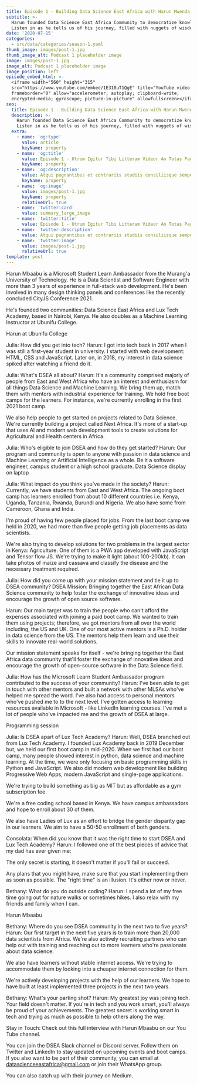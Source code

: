 ```yaml
---
title: Episode 1 - Building Data Science East Africa with Harun Mwenda.
subtitle: >-
  Harun founded Data Science East Africa Community to democratize knowledge.
  Listen in as he tells us of his journey, filled with nuggets of wisdom.
date: '2020-07-15'
categories:
  - src/data/categories/season-1.yaml
thumb_image: images/post-1.jpg
thumb_image_alt: Podcast 1 placeholder image
image: images/post-1.jpg
image_alt: Podcast 1 placeholder image
image_position: left
episode_embed_html: >-
  <iframe width="560" height="315"
  src="https://www.youtube.com/embed/1E318uT1QgE" title="YouTube video player"
  frameborder="0" allow="accelerometer; autoplay; clipboard-write;
  encrypted-media; gyroscope; picture-in-picture" allowfullscreen></iframe>
seo:
  title: Episode 1 - Building Data Science East Africa with Harun Mwenda.
  description: >-
    Harun founded Data Science East Africa Community to democratize knowledge.
    Listen in as he tells us of his journey, filled with nuggets of wisdom.
  extra:
    - name: 'og:type'
      value: article
      keyName: property
    - name: 'og:title'
      value: Episode 1 - Utrum Igitur Tibi Litteram Videor An Totas Paginas
      keyName: property
    - name: 'og:description'
      value: Atqui pugnantibus et contrariis studiis consiliisque semper utens nihil
      keyName: property
    - name: 'og:image'
      value: images/post-1.jpg
      keyName: property
      relativeUrl: true
    - name: 'twitter:card'
      value: summary_large_image
    - name: 'twitter:title'
      value: Episode 1 - Utrum Igitur Tibi Litteram Videor An Totas Paginas
    - name: 'twitter:description'
      value: Atqui pugnantibus et contrariis studiis consiliisque semper utens nihil
    - name: 'twitter:image'
      value: images/post-1.jpg
      relativeUrl: true
template: post
---
```


Harun Mbaabu is a Microsoft Student Learn Ambassador from the Murang'a University of Technology. He is a Data Scientist and Software Engineer with more than 3 years of experience in full-stack web development. He's been involved in many design thinking panels and conferences like the recently concluded CityJS Conference 2021.

He's founded two communities: Data Science East Africa and Lux Tech Academy, based in Nairobi, Kenya. He also doubles as a Machine Learning Instructor at Ubunifu College.

Harun at Ubunifu College

Julia: How did you get into tech?
Harun: I got into tech back in 2017 when I was still a first-year student in university. I started with web development: HTML, CSS and JavaScript. Later on, in 2018, my interest in data science spiked after watching a friend do it.

Julia: What's DSEA all about?
Harun: It's a community comprised majorly of people from East and West Africa who have an interest and enthusiasm for all things Data Science and Machine Learning. We bring them up, match them with mentors with industrial experience for training. We hold free boot camps for the learners. For instance, we're currently enrolling in the first 2021 boot camp.

We also help people to get started on projects related to Data Science. We're currently building a project called Next Africa. It's more of a start-up that uses AI and modern web development tools to create solutions for Agricultural and Health centers in Africa.

Julia: Who's eligible to join DSEA and how do they get started?
Harun: Our program and community is open to anyone with passion in data science and Machine Learning or Artificial Intelligence as a whole. Be it a software engineer, campus student or a high school graduate.
Data Science display on laptop

Julia: What impact do you think you've made in the society?
Harun: Currently, we have students from East and West Africa. The ongoing boot camp has learners enrolled from about 10 different countries i.e. Kenya, Uganda, Tanzania, Rwanda, Burundi and Nigeria. We also have some from Cameroon, Ghana and India.

I'm proud of having few people placed for jobs. From the last boot camp we held in 2020, we had more than five people getting job placements as data scientists.

We're also trying to develop solutions for two problems in the largest sector in Kenya: Agriculture. One of them is a PWA app developed with JavaScript and Tensor flow JS. We're trying to make it light (about 100-200kb). It can take photos of maize and cassava and classify the disease and the necessary treatment required.

Julia: How did you come up with your mission statement and tie it up to DSEA community?
DSEA Mission: Bringing together the East African Data Science community to help foster the exchange of innovative ideas and encourage the growth of open source software.

Harun: Our main target was to train the people who can't afford the expenses associated with joining a paid boot camp. We wanted to train them using projects; therefore, we got mentors from all over the world including, the US and UK. One of our most active mentors is a Ph.D. holder in data science from the US. The mentors help them learn and use their skills to innovate real-world solutions.

Our mission statement speaks for itself - we're bringing together the East Africa data community that'll foster the exchange of innovative ideas and encourage the growth of open-source software in the Data Science field.

Julia: How has the Microsoft Learn Student Ambassador program contributed to the success of your community?
Harun: I've been able to get in touch with other mentors and built a network with other MLSAs who've helped me spread the word. I've also had access to personal mentors who've pushed me to to the next level. I've gotten access to learning resources available in Microsoft - like LinkedIn learning courses. I've met a lot of people who've impacted me and the growth of DSEA at large.

Programming session

Julia: Is DSEA apart of Lux Tech Academy?
Harun: Well, DSEA branched out from Lux Tech Academy. I founded Lux Academy back in 2019 December but, we held our first boot camp in mid-2020. When we first had our boot camp, many people showed interest in python, data science and machine learning. At the time, we were only focusing on basic programming skills in Python and JavaScript. We also did modern web development like building Progressive Web Apps, modern JavaScript and single-page applications.

We're trying to build something as big as MIT but as affordable as a gym subscription fee.

We're a free coding school based in Kenya. We have campus ambassadors and hope to enroll about 30 of them.

We also have Ladies of Lux as an effort to bridge the gender disparity gap in our learners. We aim to have a 50-50 enrollment of both genders.

Consolata: When did you know that it was the right time to start DSEA and Lux Tech Academy?
Harun: I followed one of the best pieces of advice that my dad has ever given me:

The only secret is starting, it doesn't matter if you'll fail or succeed.

Any plans that you might have, make sure that you start implementing them as soon as possible. The "right time" is an illusion. It's either now or never.

Bethany: What do you do outside coding?
Harun: I spend a lot of my free time going out for nature walks or sometimes hikes. I also relax with my friends and family when I can.

Harun Mbaabu

Bethany: Where do you see DSEA community in the next two to five years?
Harun: Our first target in the next five years is to train more than 20,000 data scientists from Africa. We're also actively recruiting partners who can help out with training and reaching out to more learners who're passionate about data science.

We also have learners without stable internet access. We're trying to accommodate them by looking into a cheaper internet connection for them.

We're actively developing projects with the help of our learners. We hope to have built at least implemented three projects in the next two years.

Bethany: What's your parting shot?
Harun: My greatest joy was joining tech. Your field doesn't matter. If you're in tech and you work smart, you'll always be proud of your achievements. The greatest secret is working smart in tech and trying as much as possible to help others along the way.

Stay in Touch:
Check out this full interview with Harun Mbaabu on our You Tube channel.

You can join the DSEA Slack channel or Discord server. Follow them on Twitter and LinkedIn to stay updated on upcoming events and boot camps. If you also want to be part of their community, you can email at datascienceeastafrica@gmail.com or join their WhatsApp group.

You can also catch up with their journey on Medium.
